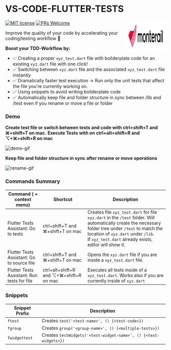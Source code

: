 # VS-CODE-FLUTTER-TESTS

[![MIT license](https://img.shields.io/badge/license-MIT-blue.svg)](./LICENSE)
[![PRs Welcome](https://img.shields.io/badge/PRs-welcome-brightgreen.svg)](.)
<img src="./assets/monterail_logo.svg" alt="Monterail's logo" width="25%" height="100" align="right"/>

Improve the quality of your code by accelerating your coding/testing workflow 🚀

**Boost your TDD-Workflow by:**
* ✅ Creating a proper `xyz_test.dart` file with boilderplate code for an existing `xyz.dart` file with one click!
* ✅ Switching between `xyz.dart` file and the associated `xyz_test.dart` file instantly 
* ✅ Dramatically faster test execution  -> Run only the unit tests that affect the file you're currently working on.
* ✅ Using snippets to avoid writing boilderplate code
* ✅ Automatically keep file and folder structure in sync between /lib and /test even if you rename or move a file or folder

### Demo

**Create test file or switch between tests and code with ctrl+shift+T and ⌘+shift+T on mac.**
**Execute Tests with on ctrl+alt+shift+R and ⌥+⌘+shift+R on mac**

![demo-gif](https://bitbucket.org/ThePeacefulCoder/better-flutter-tests/raw/6585f9ac2566ecd6731bfa88fb8e6ed088bb52fc/assets/demo-0.2.0.gif)

**Keep file and folder structure in sync after rename or move operations**

![rename-gif](https://bitbucket.org/ThePeacefulCoder/better-flutter-tests/raw/10e202bfc4e1c121fbb4846e8dc7e3694e5482cf/assets/demo_rename.gif)


### Commands Summary

| Command ( + context menu)        | Shortcut | Description                                                  |
| -------------------------------- | -------- | ------------------------------------------------------------ |
| Flutter Tests Assistant: Go to tests        | ctrl+shift+T and ⌘+shift+T on mac | Creates file `xyz_test.dart`  for file `xyz.dart` in the  `/test` folder. Will automatically create the necessary folder tree under `/test` to match the location of `xyz.dart` under `/lib`.<br />If `xyz_test.dart` already exists, editor will show it. |
| Flutter Tests Assistant: Go to source file  | ctrl+shift+T and ⌘+shift+T on mac | Opens the `xyz.dart` file if you are inside a `xyz_test.dart` file. |
| Flutter Tests Assistant: Run tests for file | ctrl+alt+shift+R and ⌥+⌘+shift+R on mac | Executes all tests inside of a `xyz_test.dart`. Works also if you are currently inside of `xyz.dart` |



### Snippets

| Snippet Prefix | Description                                            |
| -------------- | ------------------------------------------------------ |
| `ftest`        | Creates `test('<test-name>', () {<test-code>})`        |
| `fgroup`       | Creates `group('<group-name>', () {<multiple-tests>})` |
| `fwidgettest`  | Creates `testWidgets('<test-widget-name>', () {<test-widgets>})` |
